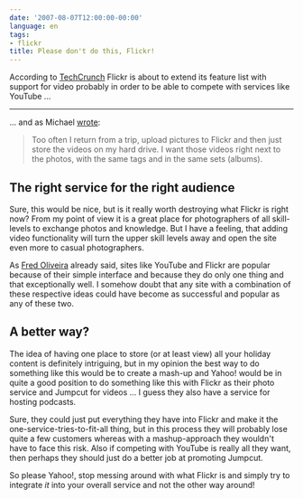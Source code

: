 ```yaml
---
date: '2007-08-07T12:00:00-00:00'
language: en
tags:
- flickr
title: Please don't do this, Flickr!
---
```



According to [TechCrunch](http://www.techcrunch.com/2007/08/03/reconfirmation-flickr-to-add-video/) Flickr is about to extend its feature list with support for video probably in order to be able to compete with services like YouTube ...

-------------------------------

... and as Michael [wrote](http://www.techcrunch.com/2007/08/03/reconfirmation-flickr-to-add-video/):

> Too often I return from a trip, upload pictures to Flickr and then just store the videos on my hard drive. I want those videos right next to the photos, with the same tags and in the same sets (albums).

## The right service for the right audience

Sure, this would be nice, but is it really worth destroying what Flickr is right now? From my point of view it is a great place for photographers of all skill-levels to exchange photos and knowledge. But I have a feeling, that adding video functionality will turn the upper skill levels away and open the site even more to casual photographers.

As [Fred Oliveira](http://blog.webreakstuff.com/2007/08/flickr-adding-video/) already said, sites like YouTube and Flickr are popular because of their simple interface and because they do only one thing and that exceptionally well. I somehow doubt that any site with a combination of these respective ideas could have become as successful and popular as any of these two.

## A better way?

The idea of having one place to store (or at least view) all your holiday content is definitely intriguing, but in my opinion the best way to do something like this would be to create a mash-up and Yahoo! would be in quite a good position to do something like this with Flickr as their photo service and Jumpcut for videos ... I guess they also have a service for hosting podcasts.  

Sure, they could just put everything they have into Flickr and make it the one-service-tries-to-fit-all thing, but in this process they will probably lose quite a few customers whereas with a mashup-approach they wouldn't have to face this risk. Also if competing with YouTube is really all they want, then perhaps they should just do a better job at promoting Jumpcut.

So please Yahoo!, stop messing around with what Flickr is and simply try to integrate *it* into your overall service and not the other way around!
